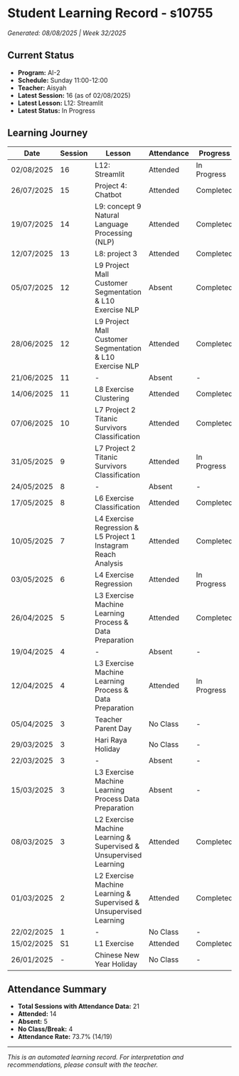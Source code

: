 # Student Learning Record - s10755
*Generated: 08/08/2025 | Week 32/2025*

## Current Status
- **Program:** AI-2
- **Schedule:** Sunday 11:00-12:00  
- **Teacher:** Aisyah
- **Latest Session:** 16 (as of 02/08/2025)
- **Latest Lesson:** L12: Streamlit
- **Latest Status:** In Progress

## Learning Journey
| Date | Session | Lesson | Attendance | Progress |
|------|---------|--------|------------|----------|
| 02/08/2025 | 16 | L12: Streamlit | Attended | In Progress |
| 26/07/2025 | 15 | Project 4: Chatbot | Attended | Completed |
| 19/07/2025 | 14 | L9: concept 9 Natural Language Processing (NLP) | Attended | Completed |
| 12/07/2025 | 13 | L8: project 3 | Attended | Completed |
| 05/07/2025 | 12 | L9 Project Mall Customer Segmentation & L10 Exercise NLP | Absent | Completed |
| 28/06/2025 | 12 | L9 Project Mall Customer Segmentation & L10 Exercise NLP | Attended | Completed |
| 21/06/2025 | 11 | - | Absent | - |
| 14/06/2025 | 11 | L8 Exercise Clustering | Attended | Completed |
| 07/06/2025 | 10 | L7 Project 2 Titanic Survivors Classification | Attended | Completed |
| 31/05/2025 | 9 | L7 Project 2 Titanic Survivors Classification | Attended | In Progress |
| 24/05/2025 | 8 | - | Absent | - |
| 17/05/2025 | 8 | L6 Exercise Classification | Attended | Completed |
| 10/05/2025 | 7 | L4 Exercise Regression & L5 Project 1 Instagram Reach Analysis | Attended | Completed |
| 03/05/2025 | 6 | L4 Exercise Regression | Attended | In Progress |
| 26/04/2025 | 5 | L3 Exercise Machine Learning Process & Data Preparation | Attended | Completed |
| 19/04/2025 | 4 | - | Absent | - |
| 12/04/2025 | 4 | L3 Exercise Machine Learning Process & Data Preparation | Attended | In Progress |
| 05/04/2025 | 3 | Teacher Parent Day | No Class | - |
| 29/03/2025 | 3 | Hari Raya Holiday | No Class | - |
| 22/03/2025 | 3 | - | Absent | - |
| 15/03/2025 | 3 | L3 Exercise Machine Learning Process Data Preparation | Absent | - |
| 08/03/2025 | 3 | L2 Exercise Machine Learning & Supervised & Unsupervised Learning | Attended | Completed |
| 01/03/2025 | 2 | L2 Exercise Machine Learning & Supervised & Unsupervised Learning | Attended | Completed |
| 22/02/2025 | 1 | - | No Class | - |
| 15/02/2025 | S1 | L1 Exercise | Attended | Completed |
| 26/01/2025 | - | Chinese New Year Holiday | No Class | - |

## Attendance Summary
- **Total Sessions with Attendance Data:** 21
- **Attended:** 14
- **Absent:** 5
- **No Class/Break:** 4
- **Attendance Rate:** 73.7% (14/19)

---
*This is an automated learning record. For interpretation and recommendations, please consult with the teacher.*

